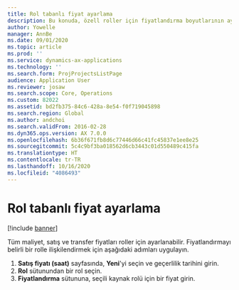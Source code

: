 ```yaml
---
title: Rol tabanlı fiyat ayarlama
description: Bu konuda, özell roller için fiyatlandırma boyutlarının ayarlanması hakkında bilgi verilmektedir.
author: Yowelle
manager: AnnBe
ms.date: 09/01/2020
ms.topic: article
ms.prod: ''
ms.service: dynamics-ax-applications
ms.technology: ''
ms.search.form: ProjProjectsListPage
audience: Application User
ms.reviewer: josaw
ms.search.scope: Core, Operations
ms.custom: 82022
ms.assetid: bd2fb375-84c6-428a-8e54-f0f719045898
ms.search.region: Global
ms.author: andchoi
ms.search.validFrom: 2016-02-28
ms.dyn365.ops.version: AX 7.0.0
ms.openlocfilehash: 6b36f671fb8d6c77446d66c41fc45837e1ee8e25
ms.sourcegitcommit: 5c4c9bf3ba018562d6cb3443c01d550489c415fa
ms.translationtype: HT
ms.contentlocale: tr-TR
ms.lasthandoff: 10/16/2020
ms.locfileid: "4086493"
---
```

# <a name="set-up-role-based-pricing"></a>Rol tabanlı fiyat ayarlama

[!include [banner](../includes/banner.md)]

Tüm maliyet, satış ve transfer fiyatları roller için ayarlanabilir. Fiyatlandırmayı belirli bir rolle ilişkilendirmek için aşağıdaki adımları uygulayın.

1. **Satış fiyatı (saat)** sayfasında, **Yeni**'yi seçin ve geçerlilik tarihini girin.
2. **Rol** sütunundan bir rol seçin.
3. **Fiyatlandırma** sütununa, seçili kaynak rolü için bir fiyat girin.
